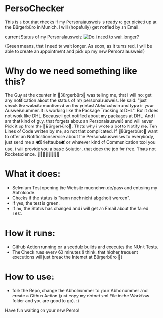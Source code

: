 


# PersoChecker 
This is a bot that checks if my Personalausweis is ready to get picked up at the Bürgerbüro in Munich. I will (hopefully) get notfied by an Email.

current Status of my Personalausweis:
[![Do i need to wait longer?](https://github.com/echtlersebastian/PersoChecker/actions/workflows/dotnet.yml/badge.svg)](https://github.com/echtlersebastian/PersoChecker/actions/workflows/dotnet.yml)

(Green means, that i need to wait longer. As soon, as it turns red, i will be able to create an appointment and pick up my new Personalausweis!)

# Why do we need something like this?
The Guy at the counter in 🤡Bürgerbüro🤡 was telling me, that i will not get any notification about the status of my personalausweis. He said: "just check the website
mentioned on the printed Abholschein and type in your Ausweisnummer. It is working like the Package Tracking at DHL". But it does not work like DHL. Because i get 
notified about my packages at DHL. And i am that kind of guy, that forgets about an Personalausweiß and will never Pick it up from the 🤡Bürgerbüro🤡. Thats why i wrote 
a bot to Notify me. Ten Lines of Code written by me, so not that complicated. If 🤡Bürgerbüro🤡 want to offer an Notificationservice about the Personalausweises to
everybody, just send me a 🕊Brieftaube🕊 or whatever kind of Communication tool you use, i will provide you a basic Solution, that does the job for free. Thats not Rocketscience. 🚀🚀🚀🚀🚀🚀🚀🚀


# What it does:
 - Selenium Test opening the Website muenchen.de/pass and entering my Abholcode.
 - Checks if the status is "kann noch nicht abgeholt werden". 
 - If yes, the test is green. 
 - If no, the Status has changed and i will get an Email about the failed Test.
 
# How it runs:
 - Github Action running on a scedule builds and executes the NUnit Tests. 
 - The Check runs every 60 minutes (i think, that higher frequent executions will just break the Internet at Bürgerbüro 🤡)
 
# How to use:
 - fork the Repo, change the Abholnummer to your Abholnummer and create a Github Action (just copy my dotnet.yml File in the Workflow folder and you are good to go). :)
 
 Have fun waiting on your new Perso!
